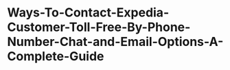# Ways-To-Contact-Expedia-Customer-Toll-Free-By-Phone-Number-Chat-and-Email-Options-A-Complete-Guide